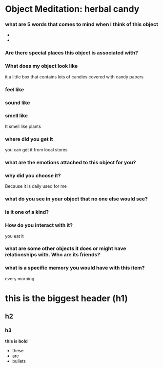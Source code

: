 # Object Meditation: herbal candy

### what are 5 words that comes to mind when I think of this object
-
-

### Are there special places this object is associated with?

### What does my object look like
it a little box that contains lots of candies covered with candy papers
### feel like

### sound like

### smell like
It smell like plants
### where did you get it
you can get it from local stores
### what are the emotions attached to this object for you?

### why did you choose it?
Because it is daily used for me
### what do you see in your object that no one else would see?

### is it one of a kind?

### How do you interact with it?
you eat it
### what are some other objects it does or might have relationships with. Who are its friends?

### what is a specific memory you would have with this item?
every morning
# this is the biggest header (h1)
## h2
### h3

**this is bold**
- these
- are
- bullets

